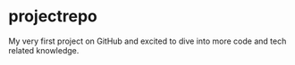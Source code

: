 # projectrepo

My very first project on GitHub and excited to dive into more code and tech related knowledge.
